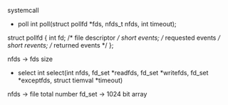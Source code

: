 systemcall

- poll
int poll(struct pollfd *fds, nfds_t nfds, int timeout);

struct pollfd {
   int   fd;         /* file descriptor */
   short events;     /* requested events */
   short revents;    /* returned events */
};

nfds -> fds size 

- select 
int select(int nfds, fd_set *readfds, fd_set *writefds, fd_set *exceptfds, struct tiemval *timeout)

nfds -> file total number
fd_set -> 1024 bit array 


